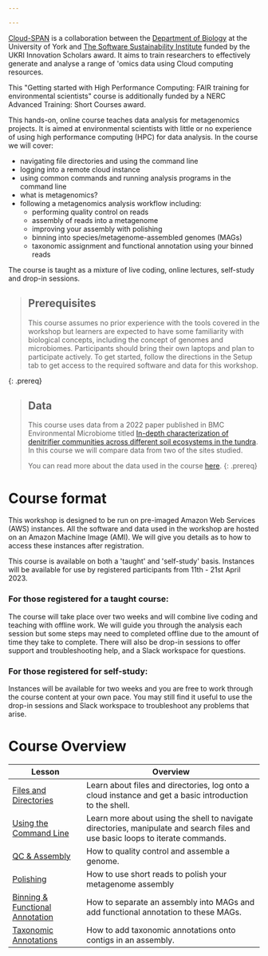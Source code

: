 ```yaml
---

---
```

[Cloud-SPAN](https://cloud-span.york.ac.uk) is a collaboration between the [Department of Biology](https://www.york.ac.uk/biology/) at the University of York and [The Software Sustainability Institute](https://www.software.ac.uk/) funded by the UKRI Innovation Scholars award. It aims to train researchers to effectively generate and analyse a range of 'omics data using Cloud computing resources.

This "Getting started with High Performance Computing: FAIR training for environmental scientists" course is additionally funded by a NERC Advanced Training: Short Courses award.

This hands-on, online course teaches data analysis for metagenomics projects. It is aimed at environmental scientists with little or no experience of using high performance computing (HPC) for data analysis. In the course we will cover:
- navigating file directories and using the command line
- logging into a remote cloud instance
- using common commands and running analysis programs in the command line
- what is metagenomics?
- following a metagenomics analysis workflow including:
  - performing quality control on reads
  - assembly of reads into a metagenome
  - improving your assembly with polishing
  - binning into species/metagenome-assembled genomes (MAGs)
  - taxonomic assignment and functional annotation using your binned reads

The course is taught as a mixture of live coding, online lectures, self-study and drop-in sessions.

> ## Prerequisites
> This course assumes no prior experience with the tools covered in the workshop but learners are expected to have some familiarity with biological concepts, including the concept of genomes and microbiomes. Participants should bring their own laptops and plan to participate actively.
> To get started, follow the directions in the Setup tab to get access to the required software and data for this workshop.
>
{: .prereq}

> ## Data
> This course uses data from a 2022 paper published in BMC Environmental Microbiome titled [In-depth characterization of denitrifier communities across different soil ecosystems in the tundra](https://environmentalmicrobiome.biomedcentral.com/articles/10.1186/s40793-022-00424-2). In this course we will compare data from two of the sites studied.
> 
> You can read more about the data used in the course [here](_extras\data.md).
{: .prereq}

# Course format

This workshop is designed to be run on pre-imaged Amazon Web Services (AWS) instances. All the software and data used in the workshop are hosted on an Amazon Machine Image (AMI). We will give you details as to how to access these instances after registration.

This course is available on both a 'taught' and 'self-study' basis. Instances will be available for use by registered participants from 11th - 21st April 2023. 

### For those registered for a taught course: 

The course will take place over two weeks and will combine live coding and teaching with offline work. We will guide you through the analysis each session but some steps may need to completed offline due to the amount of time they take to complete. There will also be drop-in sessions to offer support and troubleshooting help, and a Slack workspace for questions.

### For those registered for self-study:

Instances will be available for two weeks and you are free to work through the course content at your own pace. You may still find it useful to use the drop-in sessions and Slack workspace to troubleshoot any problems that arise.

# Course Overview

| Lesson                     | Overview |
| -------------------------- | ---------|
| [Files and Directories](https://cloud-span.github.io/nerc-metagenomics01-file-directories/) |Learn about files and directories, log onto a cloud instance and get a basic introduction to the shell.|
| [Using the Command Line](https://cloud-span.github.io/nerc-metagenomics02-command-line/)  |Learn more about using the shell to navigate directories, manipulate and search files and use basic loops to iterate commands.|
| [QC & Assembly](https://cloud-span.github.io/nerc-metagenomics03-qc-assembly/) | How to quality control and assemble a genome.|
| [Polishing](https://cloud-span.github.io/nerc-metagenomics04-polishing/) | How to use short reads to polish your metagenome assembly |
| [Binning & Functional Annotation](https://cloud-span.github.io/nerc-metagenomics05-binning/)| How to separate an assembly into MAGs and add functional annotation to these MAGs. |
| [Taxonomic Annotations](https://cloud-span.github.io/nerc-metagenomics06-taxonomic-anno/) | How to add taxonomic annotations onto contigs in an assembly. |


